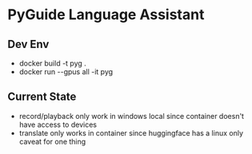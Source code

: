 # PyGuide Language Assistant

## Dev Env
- docker build -t pyg .
- docker run --gpus all -it pyg

## Current State
- record/playback only work in windows local since container doesn't have access to devices
- translate only works in container since huggingface has a linux only caveat for one thing